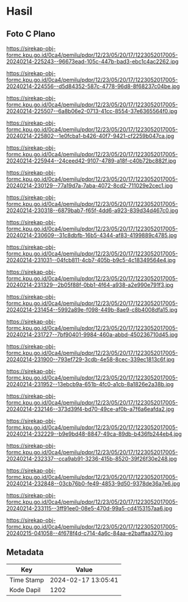 # Hasil

## Foto C Plano

https://sirekap-obj-formc.kpu.go.id/0ca4/pemilu/pdpr/12/23/05/20/17/1223052017005-20240214-225243--96673ead-105c-447b-bad3-ebc1c4ac2262.jpg

https://sirekap-obj-formc.kpu.go.id/0ca4/pemilu/pdpr/12/23/05/20/17/1223052017005-20240214-224556--d5d84352-587c-4778-96d8-8f68237c04be.jpg

https://sirekap-obj-formc.kpu.go.id/0ca4/pemilu/pdpr/12/23/05/20/17/1223052017005-20240214-225507--6a8b06e2-0713-41cc-8554-37e6365564f0.jpg

https://sirekap-obj-formc.kpu.go.id/0ca4/pemilu/pdpr/12/23/05/20/17/1223052017005-20240214-225802--1e0fcba1-b426-40f7-9421-cf2259b047ca.jpg

https://sirekap-obj-formc.kpu.go.id/0ca4/pemilu/pdpr/12/23/05/20/17/1223052017005-20240214-225944--24ceed42-9107-4789-a18f-c40b72bc882f.jpg

https://sirekap-obj-formc.kpu.go.id/0ca4/pemilu/pdpr/12/23/05/20/17/1223052017005-20240214-230129--77a19d7a-7aba-4072-8cd2-711029e2cec1.jpg

https://sirekap-obj-formc.kpu.go.id/0ca4/pemilu/pdpr/12/23/05/20/17/1223052017005-20240214-230318--6879bab7-f65f-4dd6-a923-839d34d467c0.jpg

https://sirekap-obj-formc.kpu.go.id/0ca4/pemilu/pdpr/12/23/05/20/17/1223052017005-20240214-230609--31c8dbfb-16b5-4344-af83-4199889c4785.jpg

https://sirekap-obj-formc.kpu.go.id/0ca4/pemilu/pdpr/12/23/05/20/17/1223052017005-20240214-231031--04fcb811-4cb7-405b-b9c5-4c18349564e4.jpg

https://sirekap-obj-formc.kpu.go.id/0ca4/pemilu/pdpr/12/23/05/20/17/1223052017005-20240214-231329--2b05f88f-0bb1-4f64-a938-a2e990e791f3.jpg

https://sirekap-obj-formc.kpu.go.id/0ca4/pemilu/pdpr/12/23/05/20/17/1223052017005-20240214-231454--5992a89e-f098-449b-8ae9-c8b4008dfa15.jpg

https://sirekap-obj-formc.kpu.go.id/0ca4/pemilu/pdpr/12/23/05/20/17/1223052017005-20240214-231727--7bf90401-9984-460a-abbd-450236710d45.jpg

https://sirekap-obj-formc.kpu.go.id/0ca4/pemilu/pdpr/12/23/05/20/17/1223052017005-20240214-231900--793ef729-3cdb-4e58-8cec-339ec1813c6f.jpg

https://sirekap-obj-formc.kpu.go.id/0ca4/pemilu/pdpr/12/23/05/20/17/1223052017005-20240214-231952--13ebcb9a-651b-4fc0-a1cb-8a1826e2a38b.jpg

https://sirekap-obj-formc.kpu.go.id/0ca4/pemilu/pdpr/12/23/05/20/17/1223052017005-20240214-232146--373d39f4-bd70-49ce-af0b-a7f6a6eafda2.jpg

https://sirekap-obj-formc.kpu.go.id/0ca4/pemilu/pdpr/12/23/05/20/17/1223052017005-20240214-232229--b9e9bd48-8847-49ca-89db-b436fb244eb4.jpg

https://sirekap-obj-formc.kpu.go.id/0ca4/pemilu/pdpr/12/23/05/20/17/1223052017005-20240214-232337--cca9ab91-3236-415b-8520-39f26f30e248.jpg

https://sirekap-obj-formc.kpu.go.id/0ca4/pemilu/pdpr/12/23/05/20/17/1223052017005-20240214-232848--03cb76b0-fe49-4853-9d50-9378de36a7e6.jpg

https://sirekap-obj-formc.kpu.go.id/0ca4/pemilu/pdpr/12/23/05/20/17/1223052017005-20240214-233115--3ff91ee0-08e5-470d-99a5-cd4153157aa6.jpg

https://sirekap-obj-formc.kpu.go.id/0ca4/pemilu/pdpr/12/23/05/20/17/1223052017005-20240215-041058--4f678f4d-c714-4a6c-84aa-e2baffaa3270.jpg


## Metadata

| Key        | Value               |
| ---------- | ------------------- |
| Time Stamp | 2024-02-17 13:05:41 |
| Kode Dapil | 1202                |



